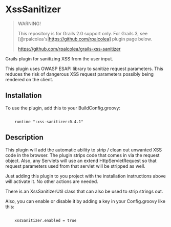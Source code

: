 XssSanitizer
============

> WARNING!
> 
> This repository is for Grails 2.0 support only. For Grails 3, see [@rpalcolea's|https://github.com/rpalcolea] plugin page below.
> 
> https://github.com/rpalcolea/grails-xss-sanitizer

Grails plugin for sanitizing XSS from the user input.

This plugin uses OWASP ESAPI library to sanitize request parameters. This reduces the risk of dangerous XSS request parameters possibly being rendered on the client.

Installation
----------

To use the plugin, add this to your BuildConfig.groovy:
	
<code>
	runtime ":xss-sanitizer:0.4.1"
</code>

Description
----------

This plugin will add the automatic ability to strip / clean out unwanted XSS code in the browser. The plugin strips code that comes in via the request object. Also, any Servlets will use an extend HttpServletRequest so that request parameters used from that servlet will be stripped as well.

Just adding this plugin to you project with the installation instructions above will activate it. No other actions are needed.

There is an XssSanitizerUtil class that can also be used to strip strings out.

Also, you can enable or disable it by adding a key in your Config.groovy like this:

<code>
	xssSanitizer.enabled = true
</code>
